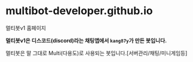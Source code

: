 # multibot-developer.github.io
멀티봇v1 홈페이지




**멀티봇v1은 디스코드(discord)라는 채팅앱에서 ``kang87y``가 만든 봇입니다.**

멀티봇은 말 그대로 Multi(다용도)로 사용되는 봇입니다.[서버관리/채팅/미니게임등]
